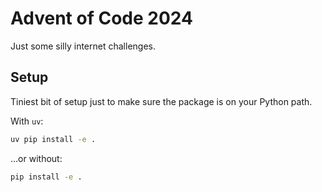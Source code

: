 # Advent of Code 2024

Just some silly internet challenges.

## Setup

Tiniest bit of setup just to make sure the package is on your Python path.

With `uv`:

```bash
uv pip install -e .
```

...or without:

```bash
pip install -e .
```
